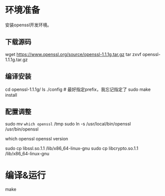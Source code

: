 # 环境准备
安装openssl开发环境。
## 下载源码
wget https://www.openssl.org/source/openssl-1.1.1g.tar.gz
tar zxvf openssl-1.1.1g.tar.gz 

## 编译安装
cd openssl-1.1.1g/
ls
./config # 最好指定prefix，我忘记指定了
sudo make install

## 配置调整
sudo mv `which openssl` /tmp
sudo ln -s /usr/local/bin/openssl /usr/bin/openssl

which openssl
openssl version

sudo cp libssl.so.1.1 /lib/x86_64-linux-gnu
sudo cp libcrypto.so.1.1 /lib/x86_64-linux-gnu

# 编译&运行
make